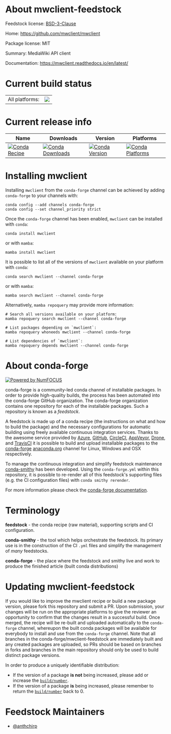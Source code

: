 About mwclient-feedstock
========================

Feedstock license: [BSD-3-Clause](https://github.com/conda-forge/mwclient-feedstock/blob/main/LICENSE.txt)

Home: https://github.com/mwclient/mwclient

Package license: MIT

Summary: MediaWiki API client

Documentation: https://mwclient.readthedocs.io/en/latest/

Current build status
====================


<table><tr><td>All platforms:</td>
    <td>
      <a href="https://dev.azure.com/conda-forge/feedstock-builds/_build/latest?definitionId=656&branchName=main">
        <img src="https://dev.azure.com/conda-forge/feedstock-builds/_apis/build/status/mwclient-feedstock?branchName=main">
      </a>
    </td>
  </tr>
</table>

Current release info
====================

| Name | Downloads | Version | Platforms |
| --- | --- | --- | --- |
| [![Conda Recipe](https://img.shields.io/badge/recipe-mwclient-green.svg)](https://anaconda.org/conda-forge/mwclient) | [![Conda Downloads](https://img.shields.io/conda/dn/conda-forge/mwclient.svg)](https://anaconda.org/conda-forge/mwclient) | [![Conda Version](https://img.shields.io/conda/vn/conda-forge/mwclient.svg)](https://anaconda.org/conda-forge/mwclient) | [![Conda Platforms](https://img.shields.io/conda/pn/conda-forge/mwclient.svg)](https://anaconda.org/conda-forge/mwclient) |

Installing mwclient
===================

Installing `mwclient` from the `conda-forge` channel can be achieved by adding `conda-forge` to your channels with:

```
conda config --add channels conda-forge
conda config --set channel_priority strict
```

Once the `conda-forge` channel has been enabled, `mwclient` can be installed with `conda`:

```
conda install mwclient
```

or with `mamba`:

```
mamba install mwclient
```

It is possible to list all of the versions of `mwclient` available on your platform with `conda`:

```
conda search mwclient --channel conda-forge
```

or with `mamba`:

```
mamba search mwclient --channel conda-forge
```

Alternatively, `mamba repoquery` may provide more information:

```
# Search all versions available on your platform:
mamba repoquery search mwclient --channel conda-forge

# List packages depending on `mwclient`:
mamba repoquery whoneeds mwclient --channel conda-forge

# List dependencies of `mwclient`:
mamba repoquery depends mwclient --channel conda-forge
```


About conda-forge
=================

[![Powered by
NumFOCUS](https://img.shields.io/badge/powered%20by-NumFOCUS-orange.svg?style=flat&colorA=E1523D&colorB=007D8A)](https://numfocus.org)

conda-forge is a community-led conda channel of installable packages.
In order to provide high-quality builds, the process has been automated into the
conda-forge GitHub organization. The conda-forge organization contains one repository
for each of the installable packages. Such a repository is known as a *feedstock*.

A feedstock is made up of a conda recipe (the instructions on what and how to build
the package) and the necessary configurations for automatic building using freely
available continuous integration services. Thanks to the awesome service provided by
[Azure](https://azure.microsoft.com/en-us/services/devops/), [GitHub](https://github.com/),
[CircleCI](https://circleci.com/), [AppVeyor](https://www.appveyor.com/),
[Drone](https://cloud.drone.io/welcome), and [TravisCI](https://travis-ci.com/)
it is possible to build and upload installable packages to the
[conda-forge](https://anaconda.org/conda-forge) [anaconda.org](https://anaconda.org/)
channel for Linux, Windows and OSX respectively.

To manage the continuous integration and simplify feedstock maintenance
[conda-smithy](https://github.com/conda-forge/conda-smithy) has been developed.
Using the ``conda-forge.yml`` within this repository, it is possible to re-render all of
this feedstock's supporting files (e.g. the CI configuration files) with ``conda smithy rerender``.

For more information please check the [conda-forge documentation](https://conda-forge.org/docs/).

Terminology
===========

**feedstock** - the conda recipe (raw material), supporting scripts and CI configuration.

**conda-smithy** - the tool which helps orchestrate the feedstock.
                   Its primary use is in the construction of the CI ``.yml`` files
                   and simplify the management of *many* feedstocks.

**conda-forge** - the place where the feedstock and smithy live and work to
                  produce the finished article (built conda distributions)


Updating mwclient-feedstock
===========================

If you would like to improve the mwclient recipe or build a new
package version, please fork this repository and submit a PR. Upon submission,
your changes will be run on the appropriate platforms to give the reviewer an
opportunity to confirm that the changes result in a successful build. Once
merged, the recipe will be re-built and uploaded automatically to the
`conda-forge` channel, whereupon the built conda packages will be available for
everybody to install and use from the `conda-forge` channel.
Note that all branches in the conda-forge/mwclient-feedstock are
immediately built and any created packages are uploaded, so PRs should be based
on branches in forks and branches in the main repository should only be used to
build distinct package versions.

In order to produce a uniquely identifiable distribution:
 * If the version of a package **is not** being increased, please add or increase
   the [``build/number``](https://docs.conda.io/projects/conda-build/en/latest/resources/define-metadata.html#build-number-and-string).
 * If the version of a package **is** being increased, please remember to return
   the [``build/number``](https://docs.conda.io/projects/conda-build/en/latest/resources/define-metadata.html#build-number-and-string)
   back to 0.

Feedstock Maintainers
=====================

* [@anthchirp](https://github.com/anthchirp/)

